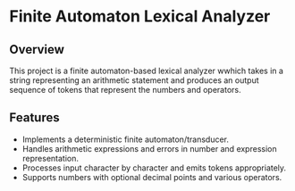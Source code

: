 # Finite Automaton Lexical Analyzer

## Overview
This project is a finite automaton-based lexical analyzer wwhich takes in a string representing an arithmetic statement and produces an output sequence of tokens that represent the numbers and operators.

## Features
- Implements a deterministic finite automaton/transducer.
- Handles arithmetic expressions and errors in number and expression representation.
- Processes input character by character and emits tokens appropriately.
- Supports numbers with optional decimal points and various operators.
